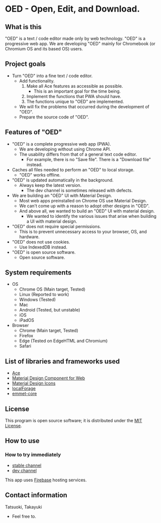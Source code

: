 # OED - Open, Edit, and Download.

## What is this
"OED" is a text / code editor made only by web technology.
"OED" is a progressive web app.
We are developing "OED" mainly for Chromebook (or Chromium OS and its based OS) users.

## Project goals
- Turn "OED" into a fine text / code editor.
    - Add functionality.
        1. Make all Ace features as accessible as possible.
            - This is an important goal for the time being.
        2. Implement the functions that PWA should have.
        3. The functions unique to "OED" are implemented.
    - We will fix the problems that occurred during the development of "OED".
    - Prepare the source code of "OED".

## Features of "OED"
- "OED" is a complete progressive web app (PWA).
    - We are developing without using Chrome API.
    - The usability differs from that of a general text code editor.
        - For example, there is no "Save file". There is a "Download file" instead.
- Caches all files needed to perform an "OED" to local storage.
    - "OED" works offline.
- "OED" is updated automatically in the background.
    - Always keep the latest version.
        - The dev channel is sometimes released with defects.
- We are building an "OED" UI with Material Design.
    - Most web apps preinstalled on Chrome OS use Material Design.
    - We can't come up with a reason to adopt other designs in "OED".
    - And above all, we wanted to build an "OED" UI with material design.
        - We wanted to identify the various issues that arise when building a UI with material design.
- "OED" does not require special permissions.
    - This is to prevent unnecessary access to your browser, OS, and hardware.
- "OED" does not use cookies.
    - Use IndexedDB instead.
- "OED" is open source software.
    - Open source software.

## System requirements
- OS
    - Chrome OS (Main target, Tested)
    - Linux (Reported to work)
    - Windows (Tested)
    - Mac
    - Android (Tested, but unstable)
    - iOS
    - iPadOS
- Browser
    - Chrome (Main target, Tested)
    - Firefox
    - Edge (Tested on EdgeHTML and Chromium)
    - Safari

## List of libraries and frameworks used
* [Ace](https://ace.c9.io/)
* [Material Design Component for Web](https://material.io/develop/web/)
* [Material Design Icons](https://google.github.io/material-design-icons/)
* [localForage](https://localforage.github.io/localForage/)
* [emmet-core](https://github.com/cloud9ide/emmet-core)

## License
This program is open source software; it is distributed under the [MIT License](https://github.com/tatsuokitakayuki/oed-dev/blob/master/LICENSE).

## How to use
### How to try immediately
- [stable channel](https://oed-stable.web.app/)
- [dev channel](https://oed-dev.web.app/)

This app uses [Firebase](https://firebase.google.com/) hosting services.

## Contact information
Tatsuoki, Takayuki
- Feel free to.
